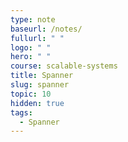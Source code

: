 ```yaml
---
type: note
baseurl: /notes/
fullurl: " "
logo: " "
hero: " "
course: scalable-systems
title: Spanner
slug: spanner
topic: 10
hidden: true
tags:
  - Spanner
---
```

